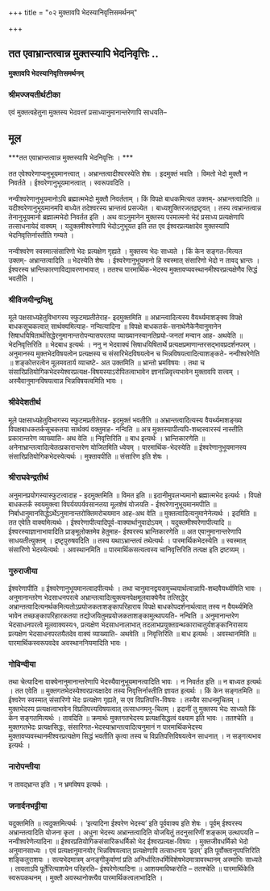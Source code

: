 +++
title = "०२ मुक्तावपि भेदस्यानिवृत्तिसमर्थनम्"

+++


## तत एवाभ्रान्तत्वान्न मुक्तस्यापि भेदनिवृत्तिः ..

**मुक्तावपि भेदस्यानिवृत्तिसमर्थनम्**

### **श्रीमज्जयतीर्थटीका**

एवं मुक्तत्वहेतुना मुक्तस्य भेदवत्तां प्रसाध्यानुमानान्तरेणापि साधयति–

## **मूल**

***तत एवाभ्रान्तत्वान्न मुक्तस्यापि भेदनिवृत्तिः । ***

तत एवेश्वरेणाप्यनुभूयमानत्त्वात् । अभ्रान्तत्वादीश्वरस्येति शेषः । इदमुक्तं भवति । विमतो भेदो मुक्तौ न निवर्तते । ईश्वरेणानुभूयमानत्वात् । स्वरूपवदिति ।

नन्वीश्वरेणानुभूयमानोऽपि ब्रह्मात्मभेदो मुक्तौ निवर्तताम् । किं विपक्षे बाधकमित्यत उक्तम्- अभ्रान्तत्वादिति ॥ यदीश्वरेणानुभूयमानमपि बाध्येत तदेश्वरस्य भ्रान्तत्वं प्रसज्येत । बाध्यशुक्तिरजतद्रष्टृवत् । तस्य त्वभ्रान्तत्वान्न तेनानुभूयमानो ब्रह्मात्मभेदो निवर्तत इति । अथ वाऽनुमानेन मुक्तस्य परमात्मनो भेदं प्रसाध्य प्रत्यक्षेणापि तत्साधनायेदं वाक्यम् । यदुक्तमीश्वरेणापि भेदोऽनुभूयत इति तत एव ईश्वरप्रत्यक्षादेव मुक्तस्यापि भेदनिवृत्तिर्नास्तीति गम्यते ।

नन्वीश्वरेण स्वस्मात्संसारिणो भेदः प्रत्यक्षेण गृह्यते । मुक्तस्य भेदः साध्यते । किं केन सङ्गत-मित्यत उक्तम्- अभ्रान्तत्वादिति ॥ भेदस्येति शेषः । ईश्वरेणानुभूयमानो हि स्वस्मात् संसारिणो भेदो न तावद् भ्रान्तः । ईश्वरस्य भ्रान्तिकारणाविद्यावरणाभावात् । ततश्च पारमार्थिक-भेदस्य मुक्तावप्यवस्थानमीश्वरप्रत्यक्षेणैव सिद्धं भवतीति ।

### **श्रीविजयीन्द्रभिक्षु**

मूले पक्षसाध्यहेतुविभागस्य स्फुटमप्रतीतेराह- इदमुक्तमिति ॥ अभ्रान्त्वादित्यस्य वैयर्थ्यमाशङ्क्य विपक्षे बाधकसूचकत्वात् सार्थक्यमित्याह- नन्वित्यादिना ॥ विपक्षे बाधकतर्क-सनाथेनैकेनैवानुमानेन सिषाधयिषितार्थसिद्धेरनुमानान्तरोपन्यासपरतया व्याख्यानस्यानतिप्रयो-जनतां मन्वान आह- अथवेति ॥ भेदनिवृत्तिरिति ॥ भेदबाध इत्यर्थः । ननु न भेदवाक्यं सिषाधयिषितार्थे प्रत्यक्षप्रमाणान्तरसद्भावप्रदर्शनपरम् । अनुमानस्य मुक्तभेदविषयत्वेन प्रत्यक्षस्य च संसारिभेदविषयत्वेन च भिन्नविषयत्वादित्याशङ्कते- नन्वीश्वरेणेति ॥ शङ्कोत्तरत्वेन मूलमवतार्य व्याचष्टे- अत उक्तमिति ॥ भ्रान्तो भ्रमविषयः । तथा च संसारिप्रतियोगिकभेदस्येश्वरप्रत्यक्ष-विषयस्याऽरोपितत्वाभावेन ज्ञानान्निवृत्त्यभावेन मुक्तावपि सत्त्वम् । अस्यैवानुमानविषयत्वान्न भिन्नविषयत्वमिति भावः ।

### **श्रीवेदेशतीर्थ**

मूले पक्षसाध्यहेतुविभागस्य स्फुटमप्रतीतेराह- इदमुक्तं भवतीति ॥ अभ्रान्तत्वादित्यस्य वैयर्थ्यमाशङ्ख्य विपक्षबाधकतर्कसूचकतया सार्थक्यं वक्तुमाह- नन्विति ॥ अत्र मुक्तस्यापीत्यपि-शब्दस्वारस्यं नास्तीति प्रकारान्तरेण व्याख्याति- अथ वेति ॥ निवृत्तिरिति ॥ बाध इत्यर्थः । भ्रान्तिकारणेति ॥ अनेनाभ्रान्तत्वादित्येतत्प्रकारान्तरेण योजितमिति ध्येयम् । पारमार्थिक-भेदस्येति ॥ ईश्वरेणानुभूयमानस्य संसारिप्रतियोगिकभेदस्येत्यर्थः । मुक्तावपीति ॥ संसारिण इति शेषः ।

### **श्रीराघवेन्द्रतीर्थ**

अनुमानप्रयोगस्यास्फुटत्वादाह - इदमुक्तमिति ॥ विमत इति ॥ इदानीमुपलभ्यमानो ब्रह्मात्मभेद इत्यर्थः । विपक्षे बाधकतर्कं स्वयमुक्त्वा विपर्ययपर्यवसानतया मूलशेषं योजयति - ईश्वरेणानुभूयमानमपीति ॥ निर्बाधानुमानसिद्धेऽर्थेऽनुमानान्तरोक्तिमरोचयमान आह-अथ वेति ॥ मुक्तत्वादित्यनुमानेनेत्यर्थः । इदमिति ॥ तत एवेति वाक्यमित्यर्थः । ईश्वरेणापीत्यादिपूर्व-वाक्यार्थानुवादोऽयम् । यदुक्तमीश्वरेणापीत्यादि ॥ ईश्वरस्याज्ञानाभावादिति प्राङ्मूलोक्तमेव हेतुमाह- ईश्वरस्य भ्रान्तिकारणेति ॥ अत एवानुमानान्तरेणापि साधयतीत्युक्तम् । द्रष्टृपुरुषवदिति ॥ तस्य यथाऽभ्रान्तत्वं तथेत्यर्थः । पारमार्थिकभेदस्येति ॥ स्वस्मात् संसारिणो भेदस्येत्यर्थः । अवस्थानमिति ॥ पारमार्थिकसत्यत्वस्य चानिवृत्तिरिति तत्पक्ष इति द्रष्टव्यम् ।

### **गुरुराजीया**

ईश्वरेणापीति ॥ ईश्वरेणानुभूयमानत्वादपीत्यर्थः । तथा चानुमानद्वयसमुच्चयार्थत्वान्नापि-शब्दवैयर्थ्यमिति भावः । अनुमानान्तरेण भेदसाधनपरत्वे अभ्रान्तत्वादित्युक्त्यनपेक्षमूलवाक्येनैव तत्सिद्धेर् अभ्रान्तत्वादित्यनर्थकमित्यतोऽप्रयोजकताशङ्कापरिहाराय विपक्षे बाधकोपदर्शनार्थत्वात् तस्य न वैयर्थ्यमिति भावेन तच्छङ्कापरिहारकतया तद्योजयितुमप्रयोजकताशङ्कामुत्थापयति- नन्विति ॥ अनुमानान्तरेण भेदसाधनपरत्वे मूलवाक्यस्य१, प्रत्यक्षेण भेदसाधनालाभात् तदलाभप्रयुक्तग्रन्थकाराचातुर्यशङ्कानिरासाय प्रत्यक्षेण भेदसाधनपरतयैतदेव वाक्यं व्याख्याति- अथवेति ॥ निवृत्तिरिति ॥ बाध इत्यर्थः । अवस्थानमिति ॥ पारमार्थिकस्वरूपवदेव अवस्थाननियमादिति भावः ।

### **गोविन्दीया**

तथा चेत्यादिना वाक्येनानुमानान्तरेणापि भेदस्यैवानुभूयमानत्वादिति भावः । न निवर्तत इति ॥ न बाध्यत इत्यर्थः । तत एवेति ॥ मुक्तगतभेदस्येश्वरप्रत्यक्षादेव तस्य निवृत्तिर्नास्तीति ज्ञायत इत्यर्थः । किं केन सङ्गतमिति ॥ ईश्वरेण स्वस्मात् संसारिणो भेदः प्रत्यक्षेण गृह्यते, स एव विप्रतिपत्ति-विषयः । तस्यैव साधनमुचितम् । मुक्तभेदस्य प्रत्यक्षत्वाभावेन विप्रतिपत्त्यविषयत्वात् तत्साधनमनु-चितम् । इदानीं तु मुक्तस्य भेदः साध्यते किं केन सङ्गतमित्यर्थः । तावदिति ॥ क्रमार्थः मुक्तगतभेदस्य प्रत्यक्षसिद्धत्वं वक्ष्याम इति भावः । ततश्चेति ॥ मुक्तगतभेदः प्रत्यक्षसिद्धः, संसारिगत-भेदस्याभ्रान्तत्वादित्यनुमानं न पारमार्थिकभेदस्य मुक्तावप्यवस्थानमीश्वरप्रत्यक्षेण सिद्धं भवतीति कृत्वा तस्य च विप्रतिपत्तिविषयत्वेन साधनात् । न सङ्गत्यभाव इत्यर्थः ।

### **नारोपन्तीया**

न तावद्भ्रान्त इति । न भ्रमविषय इत्यर्थः ।

### **जनार्दनभट्टीया**

यदुक्तमिति ॥ त्वदुक्तमित्यर्थः । ‘इत्यादिना ईश्वरेण भेदस्य’ इति पूर्ववाक्य इति शेषः । पूर्वम् ईश्वरस्य अभ्रान्तत्वादिति योजना कृता । अधुना भेदस्य अभ्रान्तत्वादिति योजयितुं तदनुसारिणीं शङ्काम् उत्थापयति – नन्वीश्वरेणेत्यादिना ॥ ईश्वरप्रतियोगिकसंसारिकधर्मिको भेद ईश्वरप्रत्यक्ष-विषयः । मुक्तजीवधर्मिको भेदो अनुमानसाध्यः । एवं प्रत्यक्षानुमानयोर् भिन्नविषयत्वात् प्रत्यक्षेणापि तत्साधनाय ‘इदम्’ इति पूर्वोक्तानुपपत्तिरिति शङ्कितुराशयः । सत्यभेदमात्रम् अनङ्गीकुर्वाणां प्रति अनिर्धारितधर्मिविशेषभेदमात्रावस्थानम् अस्माभिः साध्यते । तावताऽपि पूर्तेरित्याशयेन परिहरति– ईश्वरेणेत्यादिना ॥ आशयमाविष्करोति – ततश्चेति ॥ पारमार्थिकेति स्वरूपकथनम् । मुक्तौ अवस्थानोक्त्यैव पारमार्थिकत्वलाभादिति ।

